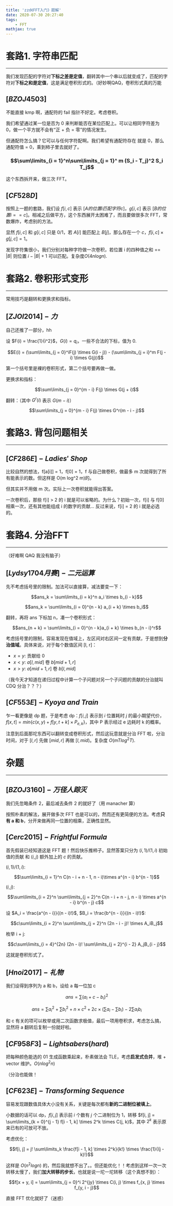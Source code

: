 ```yaml
---
title: 'zzd《FFT入门》题解'
date: 2020-07-30 20:27:40
tags: 
    - FFT
mathjax: true
---
```


# **套路1. 字符串匹配**
-----

我们发现匹配的字符对**下标之差是定值**，翻转其中一个串以后就变成了，匹配的字符对**下标之和是定值**，这是满足卷积形式的。（好妙啊QAQ，卷积形式真的万能

## ${[BZOJ4503]}$

不能直接 kmp 啊，通配符的 fail 指针不好定。考虑卷积。

我们希望通过某一位是否为 0 来判断能否在某位匹配上。可以让相同字符差为 0，做一个平方就不会有“正 + 负 = 零”的情况发生。

但通配符怎么搞？它可以与任何字符配啊。我们希望有通配符存在 就是 0，那么通配符值 = 0，乘到柿子里去就好了。

### $$\sum\limits_{i = 1}^n\sum\limits_{j = 1}^ m (S_i - T_j)^2 S_i T_j$$

这个东西拆开来，做三次 FFT。

## ${[CF528D]}$

按照上一题的套路，我们设 $f[i, c]$ 表示 $[A 的位置 i 匹配字符 c]$，$g[i, c]$ 表示 $[B 的位置 i == c]$。相减之后做平方，这个东西展开太困难了，而且要做很多次 FFT，常数爆炸，考虑别的方法。

显然 $f[i, c]$ 和 $g[i, c]$ 只是 0/1，若 $A[i]$ 能匹配上 $B[j]$，那么存在一个 $c$，$f[i, c] \times g[j, c] = 1$。

发现字符集很小，我们分别对每种字符做一次卷积，若位置 i 的四种值之和 == $|B|$ 则位置 $i - |B| + 1$ 可以匹配。复杂度$O(4nlogn)$.

# **套路2. 卷积形式变形**
-----

常用技巧是翻转和更换求和指标。

## ${[ZJOI2014]-力}$

自己还推了一部分，hh

设 $F(i) = \frac{1}{i^2}$，$G(i) = q_i$，一些不合法的下标，值为 0.

$$E(i) = (\sum\limits_{j = 0}^iF(j) \times G(i - j)) - (\sum\limits_{j = i}^m F(j - i) \times G(j))$$

第一个括号里是裸的卷积形式，第二个括号要再做一做。

更换求和指标：

$$\sum\limits_{j = 0}^{m - i} F(j) \times G(j + i)$$

翻转：（其中 $G^r(i)$ 表示 $G(m - i)$）

$$\sum\limits_{j = 0}^{m - i} F(j) \times G^r(m - i - j)$$

# **套路3. 背包问题相关**
-----

## ${[CF286E]-Ladies'\ Shop}$

比较自然的想法，f[a[i]] = 1，f[0] = 1，f 与自己做卷积，做最多 m 次就得到了所有能表示的数。但这样是 O(m log^2 m)的。

但其实并不用做 m 次。实际上一次卷积就能得出答案。

一次卷积后，那些 f[i] > 2 的 i 就是可以省略的。为什么？初始一次，f[i] 与 f[0] 相乘一次，还有其他能组成 i 的数字的贡献... 反过来说，f[i] = 2 的 i 就是必选的。

# **套路4. 分治FFT**
-----

（好难啊 QAQ 我没有脑子）

## ${[Lydsy1704月赛]-二元运算}$

先不考虑括号里的限制。加法可以直接算，减法要变一下：

$$ans_k = \sum\limits_{i = k}^n a_i \times b_{i - k}$$

$$ans_k = \sum\limits_{i = 0}^{n - k} a_{i + k} \times b_i$$

翻转，再将 ans 下标加 n，凑一个卷积形式：

$$ans_{n + k} = \sum\limits_{i = 0}^{n - k}a_{i + k} \times b_{n - i}^r$$

考虑括号里的限制，容易发现在值域上，左区间对右区间一定有贡献，于是想到**分治值域**。具体来说，对于每个数值区间 [l, r]：

* $x = y$: 贡献给 $0$
* $x < y$: $a[l, mid]$ 卷 $b[mid + 1, r]$
* $x > y$: $a[mid + 1, r]$ 卷 $b[l, mid]$

（我今天才知道在递归过程中计算一个子问题对另一个子问题的贡献的分治就叫 CDQ 分治？？？）

## ${[CF553E]-Kyoya\ and\ Train}$

乍一看更像是 dp 题，于是考虑 dp：$f[i, j]$ 表示到 $i$ 位置耗时 $j$ 的最小期望代价，$f[x, t] = min\{c(x, y) + f[y, t + k] \times P_{e, k}\}$，其中 P 表示经过 e 边耗时 k 的概率。

注意到后面那坨东西可以翻转变成卷积形式，然后这玩意就是分治 FFT 啦，分治时间，对于 $[l, r]$ 先做 $[mid, r]$ 再做 $[l, mid)$。复杂度 $O(mTlog^2T)$.

# **杂题**
-----

## ${[BZOJ3160]-万径人踪灭}$

我们先忽略条件 2，最后减去条件 2 的就好了（用 manacher 算）

按照朴素的解法，展开做多次 FFT 也是可以的，然而还有更简便的方法。考虑**只有 a 和 b**，分开来做再同一位置的相乘，正确性显然。

## ${[Cerc2015]-Frightful\ Formula}$

首先假装已经知道这是 FFT 题！然后快乐推柿子。显然答案只分为 $(i, 1)/(1, i)$ 初始值的贡献 和 $(i, j)$ 额外加上的 $c$ 的贡献。

$(i, 1)/(1, i)$:

$$\sum\limits_{i = 1}^n C(n - i + n - 1, n - i)\times  a^{n - i} b^{n - 1}$$

$(i, j)$:

$$\sum\limits_{i = 2}^n \sum\limits_{j = 2}^n C(n - i + n - j, n - i) \times a^{n - i} b^{n - j} c$$

设 $A_i = \frac{a^{n - i}}{(n - i)!}$, $B_i = \frac{b^{n - i}}{(n - i)!}$:

$$c\sum\limits_{i = 2}^n \sum\limits_{j = 2}^n (2n - i - j)! \times A_iB_j$$

枚举 i + j:

$$c\sum\limits_{i = 4}^{2n} (2n - i)! \sum\limits_{j = 2}^{i - 2} A_jB_{i - j}$$

这就是卷积形式了。

## ${[Hnoi2017]-礼物}$

我们设得到序列为 a 和 b，设给 a 每一位加 c

$$ans = \sum (a_i + c - b_i)^2$$

$$ans = \sum a_i^2 + \sum b_i^2 + n \times c^2 + 2c \times (\sum a_i - \sum b_i) - 2 \sum a_ib_i$$

和 c 有关的项可以枚举或用二次函数求极值，最后一项用卷积求，考虑怎么搞，显然将 a 翻转后复制一份就好啦。

## ${[CF958F3]-Lightsabers(hard)}$

把每种颜色能选的 01 生成函数乘起来，朴素做法会 TLE，考虑**启发式合并**，堆 + vector 维护。$O(nlog^2n)$

（分治也能做！

## ${[CF623E]-Transforming\ Sequence}$

容易发现跟数值具体大小没有关系，关键是每次都有**新的二进制位被填上**。

小数据的话可以 dp，$f[i, j]$ 表示前 $i$ 个数有 $j$ 个二进制位为 $1$，转移 $f[i, j] = \sum\limits_{k = 0}^{j - 1} f[i - 1, k] \times 2^k \times C(j, k)$，其中 $2^k$ 表示原来已有的可放可不放。

考虑优化：

$$f[i, j] = j! \sum\limits_k \frac{f[i - 1, k] \times 2^k}{k!} \times \frac{1}{(j - k)!}$$

这样是 $O(n^2 log n)$ 的，然后我就想不出了。。但还能优化！！考虑到这样一次一次转移太慢了，我们**加大转移的步长**，也就是说一坨一坨转移（这个真想不到）：

$$f[x + y, i] = \sum\limits_{j = 0}^i 2^{jy} \times C(i, j) \times f_{x, j} \times f_{y, i - j}$$

直接 FFT 优化就好了（迷惑）